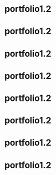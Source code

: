 # portfolio1.2
# portfolio1.2
# portfolio1.2
# portfolio1.2
# portfolio1.2
# portfolio1.2
# portfolio1.2
# portfolio1.2
